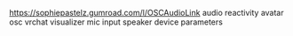 https://sophiepastelz.gumroad.com/l/OSCAudioLink
audio reactivity avatar osc vrchat visualizer mic input speaker device parameters
